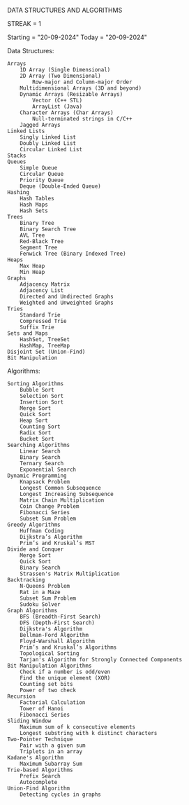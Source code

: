 DATA STRUCTURES AND ALGORITHMS 

STREAK = 1

Starting = "20-09-2024" Today = "20-09-2024"  


Data Structures:

    Arrays
        1D Array (Single Dimensional)
        2D Array (Two Dimensional)
            Row-major and Column-major Order
        Multidimensional Arrays (3D and beyond)
        Dynamic Arrays (Resizable Arrays)
            Vector (C++ STL)
            ArrayList (Java)
        Character Arrays (Char Arrays)
            Null-terminated strings in C/C++
        Jagged Arrays
    Linked Lists
        Singly Linked List
        Doubly Linked List
        Circular Linked List
    Stacks
    Queues
        Simple Queue
        Circular Queue
        Priority Queue
        Deque (Double-Ended Queue)
    Hashing
        Hash Tables
        Hash Maps
        Hash Sets
    Trees
        Binary Tree
        Binary Search Tree
        AVL Tree
        Red-Black Tree
        Segment Tree
        Fenwick Tree (Binary Indexed Tree)
    Heaps
        Max Heap
        Min Heap
    Graphs
        Adjacency Matrix
        Adjacency List
        Directed and Undirected Graphs
        Weighted and Unweighted Graphs
    Tries
        Standard Trie
        Compressed Trie
        Suffix Trie
    Sets and Maps
        HashSet, TreeSet
        HashMap, TreeMap
    Disjoint Set (Union-Find)
    Bit Manipulation
    

Algorithms:

    Sorting Algorithms
        Bubble Sort
        Selection Sort
        Insertion Sort
        Merge Sort
        Quick Sort
        Heap Sort
        Counting Sort
        Radix Sort
        Bucket Sort
    Searching Algorithms
        Linear Search
        Binary Search
        Ternary Search
        Exponential Search
    Dynamic Programming
        Knapsack Problem
        Longest Common Subsequence
        Longest Increasing Subsequence
        Matrix Chain Multiplication
        Coin Change Problem
        Fibonacci Series
        Subset Sum Problem
    Greedy Algorithms
        Huffman Coding
        Dijkstra’s Algorithm
        Prim’s and Kruskal’s MST
    Divide and Conquer
        Merge Sort
        Quick Sort
        Binary Search
        Strassen's Matrix Multiplication
    Backtracking
        N-Queens Problem
        Rat in a Maze
        Subset Sum Problem
        Sudoku Solver
    Graph Algorithms
        BFS (Breadth-First Search)
        DFS (Depth-First Search)
        Dijkstra's Algorithm
        Bellman-Ford Algorithm
        Floyd-Warshall Algorithm
        Prim’s and Kruskal’s Algorithms
        Topological Sorting
        Tarjan's Algorithm for Strongly Connected Components
    Bit Manipulation Algorithms
        Check if a number is odd/even
        Find the unique element (XOR)
        Counting set bits
        Power of two check
    Recursion
        Factorial Calculation
        Tower of Hanoi
        Fibonacci Series
    Sliding Window
        Maximum sum of k consecutive elements
        Longest substring with k distinct characters
    Two-Pointer Technique
        Pair with a given sum
        Triplets in an array
    Kadane's Algorithm
        Maximum Subarray Sum
    Trie-based Algorithms
        Prefix Search
        Autocomplete
    Union-Find Algorithm
        Detecting cycles in graphs
